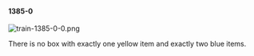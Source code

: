 #### 1385-0
![train-1385-0-0.png](https://github.com/lil-lab/nlvr/raw/master/nlvr/train/images/3/train-1385-0-0.png "train-1385-0-0.png")

There is no box with exactly one yellow item and exactly two blue items.